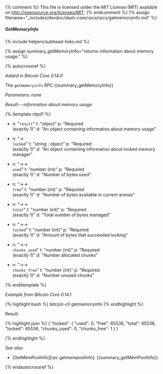 {% comment %}
This file is licensed under the MIT License (MIT) available on
http://opensource.org/licenses/MIT.
{% endcomment %}
{% assign filename="_includes/devdoc/dash-core/rpcs/rpcs/getmemoryinfo.md" %}

##### GetMemoryInfo
{% include helpers/subhead-links.md %}

{% assign summary_getMemoryInfo="returns information about memory usage." %}

{% autocrossref %}

*Added in Bitcoin Core 0.14.0*

The `getmemoryinfo` RPC {{summary_getMemoryInfo}}

*Parameters: none*

*Result---information about memory usage*

{% itemplate ntpd1 %}
- n: "`result`"
  t: "object"
  p: "Required<br>(exactly 1)"
  d: "An object containing information about memory usage"

- n: "→<br>`locked`"
  t: "string : object"
  p: "Required<br>(exactly 1)"
  d: "An object containing information about locked memory manager" 
  
- n: "→→<br>`used`"
  t: "number (int)"
  p: "Required<br>(exactly 1)"
  d: "Number of bytes used"

- n: "→→<br>`free`"
  t: "number (int)"
  p: "Required<br>(exactly 1)"
  d: "Number of bytes available in current arenas"

- n: "→→<br>`total`"
  t: "number (int)"
  p: "Required<br>(exactly 1)"
  d: "Total number of bytes managed"

- n: "→→<br>`locked`"
  t: "number (int)"
  p: "Required<br>(exactly 1)"
  d: "Amount of bytes that succeeded locking"

- n: "→→<br>`chunks_used`"
  t: "number (int)"
  p: "Required<br>(exactly 1)"
  d: "Number allocated chunks"

- n: "→→<br>`chunks_free`"
  t: "number (int)"
  p: "Required<br>(exactly 1)"
  d: "Number unused chunks"
  
{% enditemplate %}

*Example from Bitcoin Core 0.14.1*

{% highlight bash %}
bitcoin-cli getmemoryinfo
{% endhighlight %}

Result:

{% highlight json %}
{
  "locked": {
    "used": 0,
    "free": 65536,
    "total": 65536,
    "locked": 65536,
    "chunks_used": 0,
    "chunks_free": 1
  }
}

{% endhighlight %}

*See also*

* [GetMemPoolInfo][rpc getmempoolinfo]: {{summary_getMemPoolInfo}}

{% endautocrossref %}
